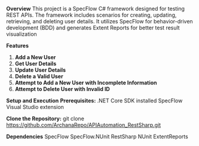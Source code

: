 **Overview**
This project is a SpecFlow C# framework designed for testing REST APIs. The framework includes scenarios for creating, updating, retrieving, and deleting user details. It utilizes SpecFlow for behavior-driven development (BDD) and generates Extent Reports for better test result visualization


**Features**
1. **Add a New User**
2. **Get User Details**
3. **Update User Details**
4. **Delete a Valid User**
5. **Attempt to Add a New User with Incomplete Information**
6. **Attempt to Delete User with Invalid ID**

**Setup and Execution**
  **Prerequisites:**
  .NET Core SDK installed
  SpecFlow Visual Studio extension 

  **Clone the Repository:**
  git clone https://github.com/ArchanaRepo/APIAutomation_RestSharp.git

  **Dependencies**
    SpecFlow
    SpecFlow.NUnit
    RestSharp
    NUnit
    ExtentReports


